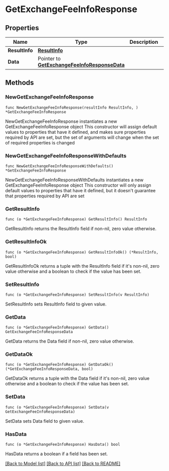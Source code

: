 # GetExchangeFeeInfoResponse

## Properties

Name | Type | Description | Notes
------------ | ------------- | ------------- | -------------
**ResultInfo** | [**ResultInfo**](ResultInfo.md) |  | 
**Data** | Pointer to [**GetExchangeFeeInfoResponseData**](GetExchangeFeeInfoResponseData.md) |  | [optional] 

## Methods

### NewGetExchangeFeeInfoResponse

`func NewGetExchangeFeeInfoResponse(resultInfo ResultInfo, ) *GetExchangeFeeInfoResponse`

NewGetExchangeFeeInfoResponse instantiates a new GetExchangeFeeInfoResponse object
This constructor will assign default values to properties that have it defined,
and makes sure properties required by API are set, but the set of arguments
will change when the set of required properties is changed

### NewGetExchangeFeeInfoResponseWithDefaults

`func NewGetExchangeFeeInfoResponseWithDefaults() *GetExchangeFeeInfoResponse`

NewGetExchangeFeeInfoResponseWithDefaults instantiates a new GetExchangeFeeInfoResponse object
This constructor will only assign default values to properties that have it defined,
but it doesn't guarantee that properties required by API are set

### GetResultInfo

`func (o *GetExchangeFeeInfoResponse) GetResultInfo() ResultInfo`

GetResultInfo returns the ResultInfo field if non-nil, zero value otherwise.

### GetResultInfoOk

`func (o *GetExchangeFeeInfoResponse) GetResultInfoOk() (*ResultInfo, bool)`

GetResultInfoOk returns a tuple with the ResultInfo field if it's non-nil, zero value otherwise
and a boolean to check if the value has been set.

### SetResultInfo

`func (o *GetExchangeFeeInfoResponse) SetResultInfo(v ResultInfo)`

SetResultInfo sets ResultInfo field to given value.


### GetData

`func (o *GetExchangeFeeInfoResponse) GetData() GetExchangeFeeInfoResponseData`

GetData returns the Data field if non-nil, zero value otherwise.

### GetDataOk

`func (o *GetExchangeFeeInfoResponse) GetDataOk() (*GetExchangeFeeInfoResponseData, bool)`

GetDataOk returns a tuple with the Data field if it's non-nil, zero value otherwise
and a boolean to check if the value has been set.

### SetData

`func (o *GetExchangeFeeInfoResponse) SetData(v GetExchangeFeeInfoResponseData)`

SetData sets Data field to given value.

### HasData

`func (o *GetExchangeFeeInfoResponse) HasData() bool`

HasData returns a boolean if a field has been set.


[[Back to Model list]](../README.md#documentation-for-models) [[Back to API list]](../README.md#documentation-for-api-endpoints) [[Back to README]](../README.md)


